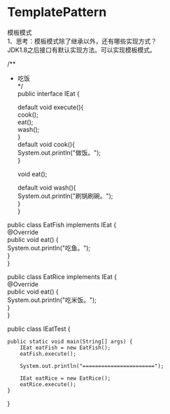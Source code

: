 # TemplatePattern
模板模式                          
1、思考：模板模式除了继承以外，还有哪些实现方式？                  
 JDK1.8之后接口有默认实现方法。可以实现模板模式。



/**                 
 * 吃饭                 
 */                 
public interface IEat {                 

    default void execute(){                 
        cook();                 
        eat();                 
        wash();                 
    }                 
    default void cook(){                 
        System.out.println("做饭。");                 
    }                 
                 
    void eat();                 
                 
    default void wash(){                 
        System.out.println("刷锅刷碗。");                 
    }                 
}                 
                 
                 
public class EatFish implements IEat {                 
    @Override                 
    public void eat() {                 
        System.out.println("吃鱼。");                 
    }                 
}                 
                 
                 
public class EatRice implements IEat {                 
    @Override                                  
    public void eat() {                 
        System.out.println("吃米饭。");                 
    }                 
}                 

             
                 
public class IEatTest {                 
                 
    public static void main(String[] args) {                 
        IEat eatFish = new EatFish();                 
        eatFish.execute();                 
                 
        System.out.println("=======================");                 
                         
        IEat eatRice = new EatRice();                 
        eatRice.execute();                 
    }                                  
}                 



